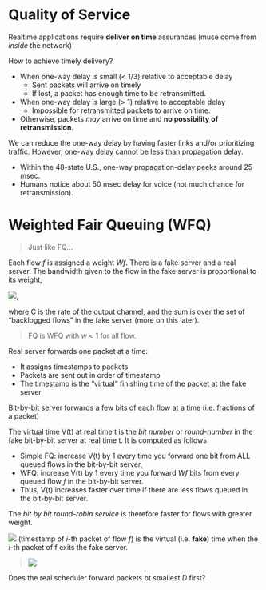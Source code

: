 # Quality of Service

Realtime applications require __deliver on time__ assurances (muse come from
_inside_ the network)

How to achieve timely delivery?

- When one-way delay is small (< 1/3) relative to acceptable delay
    + Sent packets will arrive on timely
    + If lost, a packet has enough time to be retransmitted.
- When one-way delay is large (> 1) relative to acceptable delay
    + Impossible for retransmitted packets to arrive on time.
- Otherwise, packets _may_ arrive on time and __no possibility of
  retransmission__.

We can reduce the one-way delay by having faster links and/or prioritizing
traffic. However, one-way delay cannot be less than propagation delay.

- Within the 48-state U.S., one-way propagation-delay peeks around 25 msec.
- Humans notice about 50 msec delay for voice (not much chance for
  retransmission).





# Weighted Fair Queuing (WFQ)

> Just like FQ...

Each flow _f_ is assigned a weight _Wf_. There is a fake server and a real
server. The bandwidth given to the flow in the fake server is proportional to
its weight,

![](http://latex.codecogs.com/gif.latex?\frac{W_f}{\sum_xW_x}\times{C}),

where C is the rate of the output channel, and the sum is over the set of
“backlogged flows” in the fake server (more on this later).

> FQ is WFQ with _w_ < 1 for all flow.

Real server forwards one packet at a time:

- It assigns timestamps to packets
- Packets are sent out in order of timestamp
- The timestamp is the “virtual” finishing time of the packet at the fake
  server

Bit-by-bit server forwards a few bits of each flow at a time (i.e. fractions of
a packet)

The virtual time V(t) at real time t is the _bit number_ or _round-number_ in
the fake bit-by-bit server at real time t. It is computed as follows

- Simple FQ: increase V(t) by 1 every time you forward one bit from ALL queued
  flows in the bit-by-bit server,
- WFQ: increase V(t) by 1 every time you forward _Wf_ bits from every queued
  flow _f_ in the bit-by-bit server.
- Thus, V(t) increases faster over time if there are less flows queued in the
  bit-by-bit server.

The _bit by bit round-robin service_ is therefore faster for flows with greater
weight.

![](http://latex.codecogs.com/gif.latex?F_{f,i}) (timestamp of _i_-th packet of
flow _f_) is the virtual (i.e. __fake__) time when the _i_-th packet of f exits
the fake server.

> ![](http://latex.codecogs.com/gif.latex?F_{f,i}=\max\(V\(A_{f,i}\),F\)+L_{f,i}/W_f)


Does the real scheduler forward packets bt smallest _D_ first?
